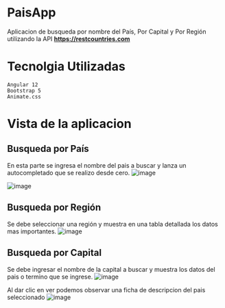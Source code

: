 # PaisApp
Aplicacion de busqueda por nombre del País, Por Capital y Por Región
utilizando la API **https://restcountries.com**

# Tecnolgia Utilizadas
```
Angular 12
Bootstrap 5
Animate.css
```
# Vista de la aplicacion
## Busqueda por País
En esta parte se ingresa el nombre del pais a buscar
y lanza un autocompletado que se realizo desde cero.
![image](https://user-images.githubusercontent.com/57696767/147398378-433de3ed-2b3c-4c6d-a5be-29f269f63ec2.png)

![image](https://user-images.githubusercontent.com/57696767/147398385-0ea48090-d384-4b0e-99aa-1bd789b76390.png)

## Busqueda por Región 
Se debe seleccionar una región y muestra en una tabla
detallada los datos mas importantes.
![image](https://user-images.githubusercontent.com/57696767/147398392-90e1c11d-0ebc-4300-aeed-53b2dd28427c.png)

## Busqueda por Capital
Se debe ingresar el nombre de la capital a buscar y muestra
los datos del pais o termino que se ingrese.
![image](https://user-images.githubusercontent.com/57696767/147398401-707c7bdc-56e9-4f11-85d8-85f95ca105ee.png)

Al dar clic en ver podemos observar una ficha de descripcion del pais seleccionado
![image](https://user-images.githubusercontent.com/57696767/147398409-a9f27e06-229a-4fbd-9ce7-c282ca373bd4.png)
